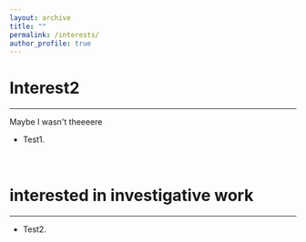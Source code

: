 ```yaml
---
layout: archive
title: ""
permalink: /interests/
author_profile: true
---
```


Interest2
======
------
Maybe I wasn't theeeere
* Test1.


<br>interested in investigative work
======
------

* Test2.
